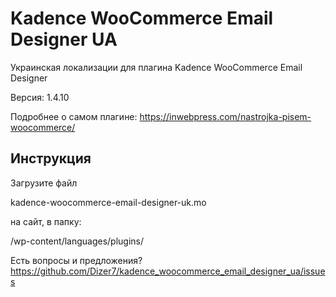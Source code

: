 # Kadence WooCommerce Email Designer UA

Украинская локализации для плагина Kadence WooCommerce Email Designer

Версия: 1.4.10

Подробнее о самом плагине: https://inwebpress.com/nastrojka-pisem-woocommerce/

## Инструкция

Загрузите файл

kadence-woocommerce-email-designer-uk.mo 

на сайт, в папку:

/wp-content/languages/plugins/

Есть вопросы и предложения? https://github.com/Dizer7/kadence_woocommerce_email_designer_ua/issues